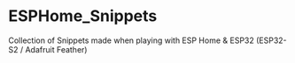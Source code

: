 # ESPHome_Snippets
Collection of Snippets made when playing with ESP Home &amp; ESP32 (ESP32-S2 / Adafruit Feather)
